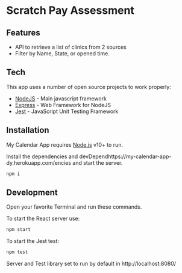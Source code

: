 # Scratch Pay Assessment

## Features

- API to retrieve a list of clinics from 2 sources
- Filter by Name, State, or opened time.

## Tech

This app uses a number of open source projects to work properly:

- [NodeJS](https://reactjs.org) - Main javascript framework
- [Express](https://expressjs.com/) - Web Framework for NodeJS
- [Jest](https://www.cypress.io/) - JavaScript Unit Testing Framework 


## Installation

My Calendar App requires [Node.js](https://nodejs.org/) v10+ to run.

Install the dependencies and devDependhttps://my-calendar-app-dy.herokuapp.com/encies and start the server.

```sh
npm i
```

## Development

Open your favorite Terminal and run these commands.

To start the React server use:

```sh
npm start
```

To start the Jest test:

```sh
npm test
```

Server and Test library set to run by default in http://localhost:8080/


